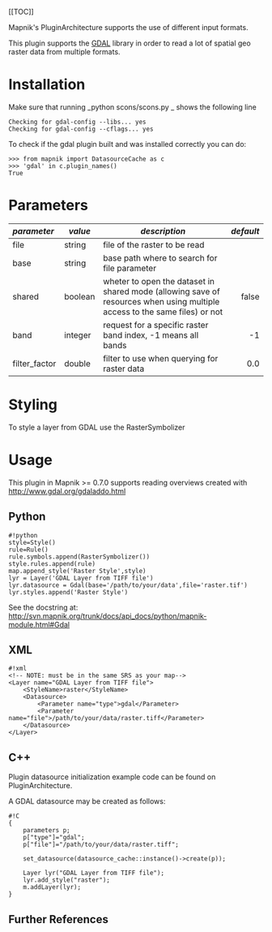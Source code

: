 <!-- Name: GDAL -->
<!-- Version: 18 -->
<!-- Last-Modified: 2010/11/13 10:18:41 -->
<!-- Author: kunitoki -->
[[TOC]]

Mapnik's PluginArchitecture supports the use of different input formats.

This plugin supports the [GDAL](http://www.gdal.org/) library in order to read a lot of spatial geo raster data from multiple formats.


# Installation

Make sure that running _python scons/scons.py _ shows the following line

    Checking for gdal-config --libs... yes
    Checking for gdal-config --cflags... yes

To check if the gdal plugin built and was installed correctly you can do:

    >>> from mapnik import DatasourceCache as c
    >>> 'gdal' in c.plugin_names()
    True


# Parameters

| *parameter* | *value*  | *description* | *default* |
|:------------|----------|---------------|----------:|
| file        | string   | file of the raster to be read | |
| base        | string   | base path where to search for file parameter | |
| shared      | boolean  | wheter to open the dataset in shared mode (allowing save of resources when using multiple access to the same files) or not | false |
| band        | integer  | request for a specific raster band index, -1 means all bands | -1 |
| filter_factor | double | filter to use when querying for raster data | 0.0 |

# Styling

To style a layer from GDAL use the RasterSymbolizer


# Usage

This plugin in Mapnik >= 0.7.0 supports reading overviews created with http://www.gdal.org/gdaladdo.html

## Python


    #!python
    style=Style()
    rule=Rule()
    rule.symbols.append(RasterSymbolizer())
    style.rules.append(rule)
    map.append_style('Raster Style',style)
    lyr = Layer('GDAL Layer from TIFF file')
    lyr.datasource = Gdal(base='/path/to/your/data',file='raster.tif')
    lyr.styles.append('Raster Style')

See the docstring at: http://svn.mapnik.org/trunk/docs/api_docs/python/mapnik-module.html#Gdal

## XML


    #!xml
    <!-- NOTE: must be in the same SRS as your map-->
    <Layer name="GDAL Layer from TIFF file">
    	<StyleName>raster</StyleName>
    	<Datasource>
    		<Parameter name="type">gdal</Parameter>
    		<Parameter name="file">/path/to/your/data/raster.tiff</Parameter>
    	</Datasource>
    </Layer>

## C++

Plugin datasource initialization example code can be found on PluginArchitecture.

A GDAL datasource may be created as follows:


    #!C
    {
        parameters p;
        p["type"]="gdal";
        p["file"]="/path/to/your/data/raster.tiff";
    
        set_datasource(datasource_cache::instance()->create(p));
    
        Layer lyr("GDAL Layer from TIFF file");
        lyr.add_style("raster");
        m.addLayer(lyr);
    }

## Further References
